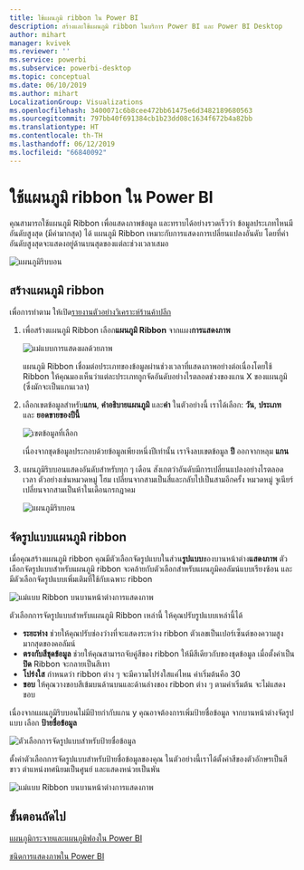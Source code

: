 ```yaml
---
title: ใช้แผนภูมิ ribbon ใน Power BI
description: สร้างและใช้แผนภูมิ ribbon ในบริการ Power BI และ Power BI Desktop
author: mihart
manager: kvivek
ms.reviewer: ''
ms.service: powerbi
ms.subservice: powerbi-desktop
ms.topic: conceptual
ms.date: 06/10/2019
ms.author: mihart
LocalizationGroup: Visualizations
ms.openlocfilehash: 3400071c6b8cee472bb61475e6d3482189680563
ms.sourcegitcommit: 797bb40f691384cb1b23dd08c1634f672b4a82bb
ms.translationtype: HT
ms.contentlocale: th-TH
ms.lasthandoff: 06/12/2019
ms.locfileid: "66840092"
---
```

# <a name="use-ribbon-charts-in-power-bi"></a>ใช้แผนภูมิ ribbon ใน Power BI
คุณสามารถใช้แผนภูมิ Ribbon เพื่อแสดงภาพข้อมูล และทราบได้อย่างรวดเร็วว่า ข้อมูลประเภทไหนมีอันดับสูงสุด (มีค่ามากสุด) ได้ แผนภูมิ Ribbon เหมาะกับการแสดงการเปลี่ยนแปลงอันดับ โดยที่ค่าอันดับสูงสุดจะแสดงอยู่ด้านบนสุดของแต่ละช่วงเวลาเสมอ 

![แผนภูมิริบบอน](media/desktop-ribbon-charts/ribbon-charts_01.png)

## <a name="create-a-ribbon-chart"></a>สร้างแผนภูมิ ribbon
เพื่อการทำตาม ให้เปิด[รายงานตัวอย่างวิเคราะห์ร้านค้าปลีก](../sample-retail-analysis.md) 

1. เพื่อสร้างแผนภูมิ Ribbon เลือก**แผนภูมิ Ribbon** จากแผง**การแสดงภาพ**

    ![แม่แบบการแสดงผลด้วยภาพ](media/desktop-ribbon-charts/power-bi-template.png)

    แผนภูมิ Ribbon เชื่อมต่อประเภทของข้อมูลผ่านช่วงเวลาที่แสดงภาพอย่างต่อเนื่องโดยใช้ Ribbon ให้คุณมองเห็นว่าแต่ละประเภทถูกจัดอันดับอย่างไรตลอดช่วงของแกน X ของแผนภูมิ (ซึ่งมักจะเป็นแกนเวลา)

2. เลือกเขตข้อมูลสำหรับ**แกน**, **คำอธิบายแผนภูมิ** และ**ค่า**  ในตัวอย่างนี้ เราได้เลือก: **วัน**, **ประเภท** และ **ยอดขายของปีนี้**  

    ![เขตข้อมูลที่เลือก](media/desktop-ribbon-charts/power-bi-ribbon-values.png)

    เนื่องจากชุดข้อมูลประกอบด้วยข้อมูลเพียงหนึ่งปีเท่านั้น เราจึงลบเขตข้อมูล **ปี** ออกจากหลุม **แกน** 

3. แผนภูมิริบบอนแสดงอันดับสำหรับทุก ๆ เดือน สังเกตว่าอันดับมีการเปลี่ยนแปลงอย่างไรตลอดเวลา  ตัวอย่างเช่นหมวดหมู่ โฮม เปลี่ยนจากสามเป็นสี่และกลับไปเป็นสามอีกครั้ง หมวดหมู่ จูเนียร์ เปลี่ยนจากสามเป็นห้าในเดือนกรกฎาคม 

    ![แผนภูมิริบบอน](media/desktop-ribbon-charts/power-bi-ribbon.png)

## <a name="format-a-ribbon-chart"></a>จัดรูปแบบแผนภูมิ ribbon
เมื่อคุณสร้างแผนภูมิ ribbon คุณมีตัวเลือกจัดรูปแบบในส่วน**รูปแบบ**ของบานหน้าต่าง**แสดงภาพ** ตัวเลือกจัดรูปแบบสำหรับแผนภูมิ ribbon จะคล้ายกับตัวเลือกสำหรับแผนภูมิคอลัมน์แบบเรียงซ้อน และมีตัวเลือกจัดรูปแบบเพิ่มเติมที่ใช้กับเฉพาะ ribbon

![แม่แบบ Ribbon บนบานหน้าต่างการแสดงภาพ](media/desktop-ribbon-charts/power-bi-format-ribbon.png)

ตัวเลือกการจัดรูปแบบสำหรับแผนภูมิ Ribbon เหล่านี้ ให้คุณปรับรูปแบบเหล่านี้ได้

* **ระยะห่าง** ช่วยให้คุณปรับช่องว่างที่จะแสดงระหว่าง ribbon ตัวเลขเป็นเปอร์เซ็นต์ของความสูงมากสุดของคอลัมน์
* **ตรงกับสีชุดข้อมูล** ช่วยให้คุณสามารถจับคู่สีของ ribbon ให้มีสีเดียวกับของชุดข้อมูล เมื่อตั้งค่าเป็น **ปิด** Ribbon จะกลายเป็นสีเทา
* **โปร่งใส** กำหนดว่า ribbon ต่าง ๆ จะมีความโปร่งใสแค่ไหน ค่าเริ่มต้นคือ 30
* **ขอบ** ให้คุณวางขอบสีเข้มบนด้านบนและด้านล่างของ ribbon ต่าง ๆ ตามค่าเริ่มต้น จะไม่แสดงขอบ

เนื่องจากแผนภูมิริบบอนไม่มีป้ายกำกับแกน y คุณอาจต้องการเพิ่มป้ายชื่อข้อมูล จากบานหน้าต่างจัดรูปแบบ เลือก **ป้ายชื่อข้อมูล** 

![ตัวเลือกการจัดรูปแบบสำหรับป้ายชื่อข้อมูล](media/desktop-ribbon-charts/power-bi-labels.png)

ตั้งค่าตัวเลือกการจัดรูปแบบสำหรับป้ายชื่อข้อมูลของคุณ  ในตัวอย่างนี้เราได้ตั้งค่าสีของตัวอักษรเป็นสีขาว ตำแหน่งทศนิยมเป็นศูนย์ และแสดงหน่วยเป็นพัน 

![แม่แบบ Ribbon บนบานหน้าต่างการแสดงภาพ](media/desktop-ribbon-charts/power-bi-data-labels.png)

## <a name="next-steps"></a>ขั้นตอนถัดไป

[แผนภูมิกระจายและแผนภูมิฟองใน Power BI](power-bi-visualization-scatter.md)

[ชนิดการแสดงภาพใน Power BI](power-bi-visualization-types-for-reports-and-q-and-a.md)